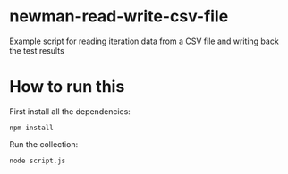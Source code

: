 # newman-read-write-csv-file
Example script for reading iteration data from a CSV file and writing back the test results

# How to run this

First install all the dependencies:

`npm install`

Run the collection:

`node script.js`